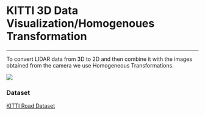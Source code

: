 # KITTI 3D Data Visualization/Homogenoues Transformation #
---

To convert LIDAR data from 3D to 2D and then combine it with the images obtained from the camera we use Homogeneous Transformations.

![](https://slideplayer.com/14751284/90/images/slide_1.jpg)

### Dataset ###

 [KITTI Road Dataset](http://www.cvlibs.net/datasets/kitti/)